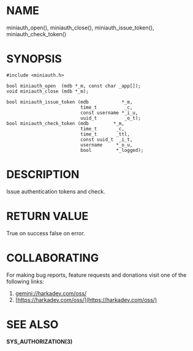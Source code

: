 # NAME

miniauth_open(), miniauth_close(), miniauth_issue_token(),
miniauth_check_token()

# SYNOPSIS

    #include <miniauth.h>
    
    bool miniauth_open  (mdb *_m, const char _app[]);
    void miniauth_close (mdb *_m);
    
    bool miniauth_issue_token (mdb            *_m,
                               time_t          _c,
                               const username *_i_u,
                               uuid_t          _o_t);
    bool miniauth_check_token (mdb         *_m,
                               time_t       _c,
                               time_t       _ttl,
                               const uuid_t  _i_t,
                               username     *_o_u,
                               bool         *_logged);

# DESCRIPTION

Issue authentication tokens and check.

# RETURN VALUE

True on success false on error.

# COLLABORATING

For making bug reports, feature requests and donations visit
one of the following links:

1. [gemini://harkadev.com/oss/](gemini://harkadev.com/oss/)
2. [https://harkadev.com/oss/](https://harkadev.com/oss/)

# SEE ALSO

**SYS_AUTHORIZATION(3)**
